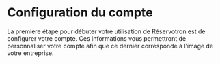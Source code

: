 # Configuration du compte


La première étape pour débuter votre utilisation de Réservotron est de configurer votre compte. Ces informations vous permettront de personnaliser votre compte afin que ce dernier corresponde à l’image de votre entreprise.

